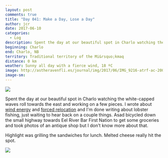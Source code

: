 ```yaml
---
layout: post
comments: true
title: "Day 041: Make a Day, Lose a Day"
author: jcr
date: 2017-06-10
categories:
  - Log
description: Spent the day at our beautiful spot in Charlo watching the white-capped waves roll towards the east and working on a few pieces.
beginning: Charlo
end: Charlo, NB
territory: Traditional territory of the Mi&rsquo;kmaq 
distance: 0 km
weather: Sunny all day with a fierce wind, 18 ºC 
image: http://astheravenfli.es/journal/img/2017/06/IMG_9216-atrf-ac-2000-web.jpg
image-sm:
---
```


<img src="http://astheravenfli.es/journal/img/2017/06/IMG_9217-atrf-ac-2000-web.jpg">

Spent the day at our beautiful spot in Charlo watching the white-capped waves roll towards the east and working on a few pieces. I wrote about <a href="http://astheravenfli.es/journal/2017/06/10/ken-montgomery-engineer/">wind energy</a> and <a href="http://astheravenfli.es/journal/2017/06/10/the-relocation-of-black-point/">forced relocation</a> and I'm done writing about lobster fishing, just waiting to hear back on a couple things. Asad bicycled down the small highway towards Eel River Bar First Nation to get some groceries and took photos of an antique shop but I don't know more about that. 

Highlight was grilling the sandwiches for lunch. Melted cheese really hit the spot.

<img src="http://astheravenfli.es/journal/img/2017/06/IMG_9231-atrf-ac-2000-web.jpg">